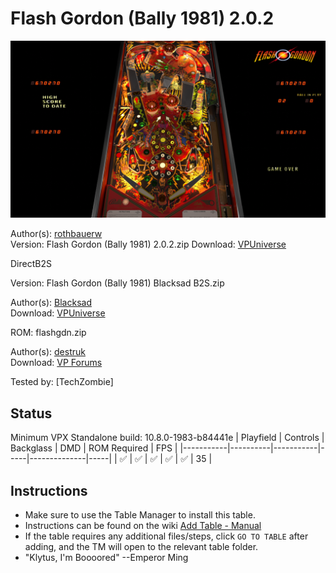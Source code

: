 # Flash Gordon (Bally 1981) 2.0.2

![Table Preview](../../images/vpx-flashgordon.png)

Author(s): [rothbauerw](https://vpuniverse.com/profile/10798-rothbauerw/)  
Version: Flash Gordon (Bally 1981) 2.0.2.zip
Download:  [VPUniverse](https://vpuniverse.com/files/file/11584-flash-gordon-bally-1981/)

DirectB2S

Version: Flash Gordon (Bally 1981) Blacksad B2S.zip

Author(s): [Blacksad](https://vpuniverse.com/profile/9127-blacksad/)  
Download:  [VPUniverse](https://vpuniverse.com/files/file/11584-flash-gordon-bally-1981/)

ROM:
flashgdn.zip

Author(s): [destruk](https://www.vpforums.org/index.php?showuser=5)  
Download:  [VP Forums](https://www.vpforums.org/index.php?app=downloads&showfile=668)

Tested by:
[TechZombie]

## Status 

Minimum VPX Standalone build: 10.8.0-1983-b84441e
| Playfield | Controls | Backglass | DMD | ROM Required | FPS | 
|-----------|----------|-----------|-----|--------------|-----|
| :white_check_mark: | :white_check_mark: | :white_check_mark: | :white_check_mark: | :white_check_mark: | 35 |

## Instructions

- Make sure to use the Table Manager to install this table.
- Instructions can be found on the wiki [Add Table - Manual](https://github.com/LegendsUnchained/vpx-standalone-alp4k/wiki/%5B04%5D-%F0%9F%A7%A1-TM-%E2%80%90-Other-Features#add-table---manual)
- If the table requires any additional files/steps, click `GO TO TABLE` after adding, and the TM will open to the relevant table folder.
- "Klytus, I'm Boooored" --Emperor Ming


